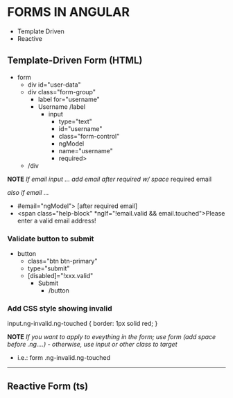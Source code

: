 # FORMS IN ANGULAR

 - Template Driven
 - Reactive



## Template-Driven Form (HTML)

- form
    - div id="user-data"
    - div class="form-group"
        - label for="username"
        - Username  /label
          - input
            - type="text"
            - id="username"
            - class="form-control"
            - ngModel
            - name="username"
            - required>
    - /div

**NOTE** *If email input ... add email after required w/ space*  required email

*also if email ...*
  - #email="ngModel">  [after required email]
  - <span class="help-block" *ngIf="!email.valid && email.touched">Please enter a valid email address!</span>


### Validate button to submit

- button
    - class="btn btn-primary"
    - type="submit"
    - [disabled]="!xxx.valid"
        - Submit
          - /button


### Add CSS style showing invalid

input.ng-invalid.ng-touched {
    border: 1px solid red;
}

**NOTE** *If you want to apply to eveything in the form; use form (add space before .ng....) - otherwise, use input or other class to target*

   - i.e.:  form .ng-invalid.ng-touched


_______________________

## Reactive Form (ts)

